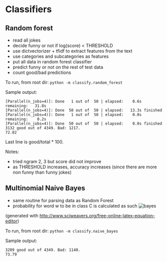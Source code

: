 # Classifiers

## Random forest

* read all jokes
* decide funny or not if log(score) < THRESHOLD
* use dictvectorizer + tfidf to extract features from the text
* use categories and subcategories as features
* put all data in random forest classifier
* predict funny or not on the rest of test data
* count good/bad predictions

To run, from root dir: `python -m classify.random_forest`

Sample output:

```
[Parallel(n_jobs=4)]: Done   1 out of  50 | elapsed:    0.6s remaining:   31.8s
[Parallel(n_jobs=4)]: Done  50 out of  50 | elapsed:   13.3s finished
[Parallel(n_jobs=4)]: Done   1 out of  50 | elapsed:    0.0s remaining:    0.2s
[Parallel(n_jobs=4)]: Done  50 out of  50 | elapsed:    0.0s finished
3132 good out of 4349. Bad: 1217.
72.02
```

Last line is good/total * 100.

Notes:

* tried ngram 2, 3 but score did not improve
* as THRESHOLD increases, accuracy increases (since there are more non funny than funny jokes)

## Multinomial Naive Bayes

* same routine for parsing data as Random Forest
* probability for word w to be in class C is calculated as such
![bayes](http://i.imgur.com/fRjvFlT.png)

(generated with http://www.sciweavers.org/free-online-latex-equation-editor)

To run, from root dir: `python -m classify.naive_bayes`

Sample output:
```
3209 good out of 4349. Bad: 1140.
73.79
```
